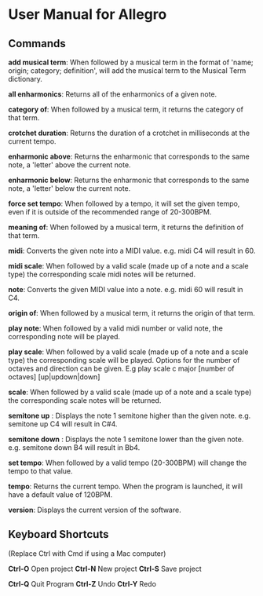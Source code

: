 # User Manual for Allegro

## Commands


**add musical term**: When followed by a musical term in the format of 
'name; origin; category; definition', will add the musical term to the Musical Term dictionary.

**all enharmonics**: Returns all of the enharmonics of a given note.

**category of**: When followed by a musical term, it returns the category of that term.

**crotchet duration**: Returns the duration of a crotchet in milliseconds at the current tempo.

**enharmonic above**: Returns the enharmonic that corresponds to the same note, a 'letter' above the current note.

**enharmonic below**: Returns the enharmonic that corresponds to the same note, a 'letter' below the current note.

**force set tempo**: When followed by a tempo, it will set the given tempo, even if it is outside of the recommended range of 20-300BPM.

**meaning of**: When followed by a musical term, it returns the definition of that term. 

**midi**: Converts the given note into a MIDI value. e.g. midi C4 will result in 60.

**midi scale**: When followed by a valid scale (made up of a note and a scale type) the corresponding scale midi notes will be returned.

**note**: Converts the given MIDI value into a note. e.g. midi 60 will result in C4.

**origin of**: When followed by a musical term, it returns the origin of that term.

**play note**: When followed by a valid midi number or valid note, the corresponding note will be played.

**play scale**: When followed by a valid scale (made up of a note and a 
                scale type) the corresponding scale will be played. Options 
                for the number of octaves and direction can be given. 
                E.g play scale c major \[number of octaves\] \[up|updown|down\]

**scale**: When followed by a valid scale (made up of a note and a scale type) the corresponding scale notes will be returned.

**semitone up** : Displays the note 1 semitone higher than the given note.
e.g. semitone up C4 will result in C#4.

**semitone down** : Displays the note 1 semitone lower than the given note.
e.g. semitone down B4 will result in Bb4.

**set tempo**: When followed by a valid tempo (20-300BPM) will change the tempo to that value. 

**tempo**: Returns the current tempo. When the program is launched, it will have a default value of 120BPM.

**version**: Displays the current version of the software.

## Keyboard Shortcuts

(Replace Ctrl with Cmd if using a Mac computer)

**Ctrl-O** Open project
**Ctrl-N** New project
**Ctrl-S** Save project

**Ctrl-Q** Quit Program
**Ctrl-Z** Undo
**Ctrl-Y** Redo
